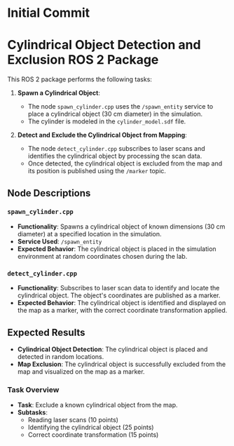 # Initial Commit

# Cylindrical Object Detection and Exclusion ROS 2 Package

This ROS 2 package performs the following tasks:

1. **Spawn a Cylindrical Object**:
   - The node `spawn_cylinder.cpp` uses the `/spawn_entity` service to place a cylindrical object (30 cm diameter) in the simulation.
   - The cylinder is modeled in the `cylinder_model.sdf` file.

2. **Detect and Exclude the Cylindrical Object from Mapping**:
   - The node `detect_cylinder.cpp` subscribes to laser scans and identifies the cylindrical object by processing the scan data.
   - Once detected, the cylindrical object is excluded from the map and its position is published using the `/marker` topic.

## Node Descriptions

### `spawn_cylinder.cpp`
- **Functionality**: Spawns a cylindrical object of known dimensions (30 cm diameter) at a specified location in the simulation.
- **Service Used**: `/spawn_entity`
- **Expected Behavior**: The cylindrical object is placed in the simulation environment at random coordinates chosen during the lab.

### `detect_cylinder.cpp`
- **Functionality**: Subscribes to laser scan data to identify and locate the cylindrical object. The object's coordinates are published as a marker.
- **Expected Behavior**: The cylindrical object is identified and displayed on the map as a marker, with the correct coordinate transformation applied.

## Expected Results
- **Cylindrical Object Detection**: The cylindrical object is placed and detected in random locations.
- **Map Exclusion**: The cylindrical object is successfully excluded from the map and visualized on the map as a marker.

### Task Overview
- **Task**: Exclude a known cylindrical object from the map.
- **Subtasks**:
  - Reading laser scans (10 points)
  - Identifying the cylindrical object (25 points)
  - Correct coordinate transformation (15 points)
